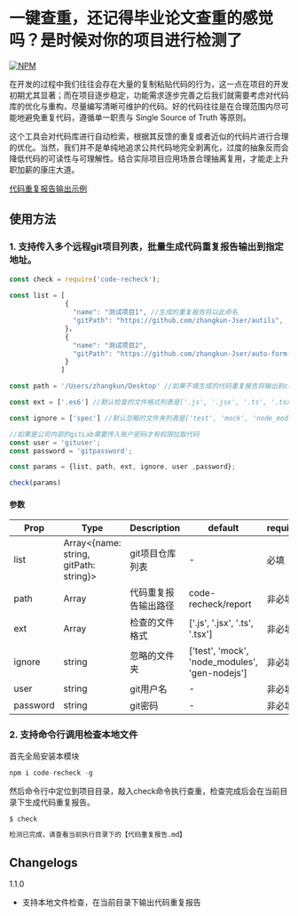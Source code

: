 # 一键查重，还记得毕业论文查重的感觉吗？是时候对你的项目进行检测了

[![NPM](https://nodei.co/npm/code-recheck.png)](https://nodei.co/npm/code-recheck/)

在开发的过程中我们往往会存在大量的复制粘贴代码的行为，这一点在项目的开发初期尤其显著；而在项目逐步稳定，功能需求逐步完善之后我们就需要考虑对代码库的优化与重构，尽量编写清晰可维护的代码。好的代码往往是在合理范围内尽可能地避免重复代码，遵循单一职责与 Single Source of Truth 等原则。

这个工具会对代码库进行自动检索，根据其反馈的重复或者近似的代码片进行合理的优化。当然，我们并不是单纯地追求公共代码地完全剥离化，过度的抽象反而会降低代码的可读性与可理解性。结合实际项目应用场景合理抽离复用，才能走上升职加薪的康庄大道。

[代码重复报告输出示例](./report/case.md)

## 使用方法
### 1. 支持传入多个远程git项目列表，批量生成代码重复报告输出到指定地址。

```js
const check = require('code-recheck');
 
const list = [
              {
                "name": "测试项目1", //生成的重复报告将以此命名
                "gitPath": "https://github.com/zhangkun-Jser/autils",
              }，
              {
                "name": "测试项目2", 
                "gitPath": "https://github.com/zhangkun-Jser/auto-form-create",
              }
             ]

const path = '/Users/zhangkun/Desktop' //如果不填生成的代码重复报告将输出到code-recheck模块下的report文件夹

const ext = ['.es6'] //默认检查的文件格式列表是['.js', '.jsx', '.ts', '.tsx']，可传入ext参数替代

const ignore = ['spec'] //默认忽略的文件夹列表是['test', 'mock', 'node_modules', 'gen-nodejs']，可传入ignore参数替代

//如果是公司内部的gitLab需要传入账户密码才有权限拉取代码
const user = 'gituser'; 
const password = 'gitpassword';

const params = {list, path, ext, ignore, user ,password};

check(params)
```

#### 参数

| Prop     | Type   | Description  | default |  required |
| -------- | ------ | ------------ | ------- | ------- |
| list    | Array<{name: string, gitPath: string}> | git项目仓库列表  | -       | 必填     |
| path | Array   | 代码重复报告输出路径 | code-recheck/report | 非必填     |
| ext | Array   | 检查的文件格式 | ['.js', '.jsx', '.ts', '.tsx'] | 非必填     |
| ignore | string   | 忽略的文件夹 | ['test', 'mock', 'node_modules', 'gen-nodejs'] | 非必填     |
| user | string   | git用户名 | -     | 非必填     |
| password | string   | git密码 | -     | 非必填     |

### 2. 支持命令行调用检查本地文件
首先全局安装本模块

```js
npm i code-recheck -g
```
然后命令行中定位到项目目录，敲入check命令执行查重，检查完成后会在当前目录下生成代码重复报告。

```sh
$ check

检测已完成，请查看当前执行目录下的【代码重复报告.md】
```

## Changelogs
 1.1.0
 - 支持本地文件检查，在当前目录下输出代码重复报告
